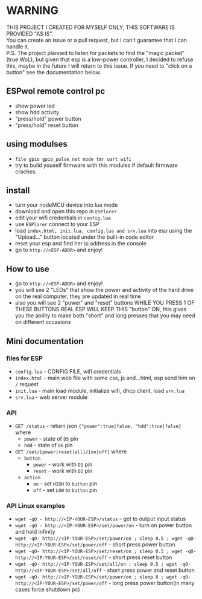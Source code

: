 # WARNING
THIS PROJECT I CREATED FOR MYSELF ONLY, THIS SOFTWARE IS PROVIDED "AS IS".\
You can create an issue or a pull request, but I can't guarantee that I can handle it.\
P.S. The project planned to listen for packets to find the "magic packet" (true WoL), but given that esp is a low-power controller, I decided to refuse this, maybe in the future I will return to this issue. If you need to "click on a button" see the documentation below.
## ESPwol remote control pc
* show power led
* show hdd activity
* "press/hold" power button
* "press/hold" reset button

## using modulses
* `file gpio gpio_pulse net node tmr uart wifi`
* try to build youself firmware with this modules if default firmware craches.

## install
* turn your nodeMCU device into lua mode
* download and open this repo in `ESPlorer`
* edit your wifi credentials in `config.lua`
* use `ESPlorer` connect to your ESP
* load `index.html, init.lua, config.lua and srv.lua` into esp using the "Upload..." button located under the built-in code editor
* reset your esp and find her ip address in the console
* go to `http://<ESP-ADDR>` and enjoy!

## How to use 
* go to `http://<ESP-ADDR>` and enjoy!
* you will see 2 "LEDs" that show the power and activity of the hard drive on the real computer, they are updated in real time
* also you will see 2 "power" and "reset" buttons WHILE YOU PRESS 1 OF THESE BUTTONS REAL ESP WILL KEEP THIS "button" ON, this gives you the ability to make both "short" and long presses that you may need on different occasions

## Mini documentation
### files for ESP
* `config.lua` - CONFIG FILE, wifi credentials
* `index.html` - main web file with some css, js and...html, esp send him on `/` request
* `init.lua` - main load module, initialize wifi, dhcp client, load `srv.lua`
* `srv.lua` - web server module
### API
* `GET /status` - return json `{"power":true|false, "hdd":true|false}` where 
  * `power` - state of `D5` pin
  * `hdd` - state of `D6` pin
* `GET /set/[power|reset|all]/[on|off]` where
  * `button`
    * `power` - work with `D1` pin
    * `reset` - work with `D2` pin
  * `action`
    * `on` - set `HIGH` to `button` pin
    * `off` - set `LOW` to `button` pin
### API Linux examples
* `wget -qO - http://<IP-YOUR-ESP>/status` - get to output input status
* `wget -qO - http://<IP-YOUR-ESP>/set/power/on` - turn on power button and hold infinity
* `wget -qO- http://<IP-YOUR-ESP>/set/power/on ; sleep 0.5 ; wget -qO- http://<IP-YOUR-ESP>/set/power/off` - short press power button
* `wget -qO- http://<IP-YOUR-ESP>/set/reset/on ; sleep 0.5 ; wget -qO- http://<IP-YOUR-ESP>/set/reset/off` - short press reset button
* `wget -qO- http://<IP-YOUR-ESP>/set/all/on ; sleep 0.5 ; wget -qO- http://<IP-YOUR-ESP>/set/all/off` - short press power and reset button
* `wget -qO- http://<IP-YOUR-ESP>/set/power/on ; sleep 8 ; wget -qO- http://<IP-YOUR-ESP>/set/power/off` - long press power button(in many cases force shutdown pc)